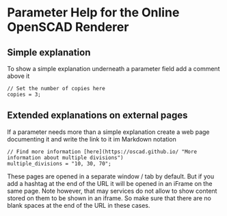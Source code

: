 # Parameter Help for the Online OpenSCAD Renderer 

## Simple explanation
To show a simple explanation underneath a parameter field add a comment above it

```
// Set the number of copies here
copies = 3;
```

## Extended explanations on external pages
If a parameter needs more than a simple explanation create a web page documenting it and write the link to it im Markdown notation
```
// Find more information [here](https://oscad.github.io/ "More information about multiple divisions")
multiple_divisions = "10, 30, 70";
```
These pages are opened in a separate window / tab by default. But if you add a hashtag at the end of the URL it will be opened in an iFrame on the same page. Note however, that may services do not allow to show content stored on them to be shown in an iframe. So make sure that there are no blank spaces at the end of the URL in these cases.
